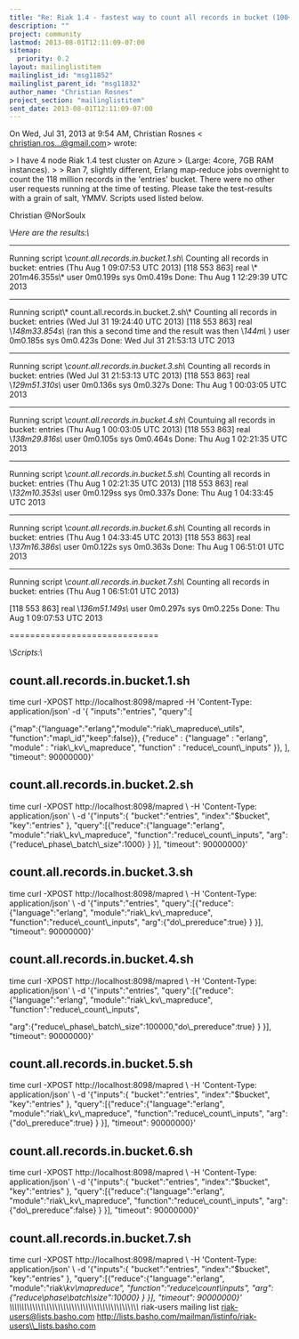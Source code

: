 ```yaml
---
title: "Re: Riak 1.4 - fastest way to count all records in bucket (100+	millions)"
description: ""
project: community
lastmod: 2013-08-01T12:11:09-07:00
sitemap:
  priority: 0.2
layout: mailinglistitem
mailinglist_id: "msg11852"
mailinglist_parent_id: "msg11832"
author_name: "Christian Rosnes"
project_section: "mailinglistitem"
sent_date: 2013-08-01T12:11:09-07:00
---
```



On Wed, Jul 31, 2013 at 9:54 AM, Christian Rosnes &lt;
christian.ros...@gmail.com&gt; wrote:


&gt; I have 4 node Riak 1.4 test cluster on Azure
&gt; (Large: 4core, 7GB RAM instances).
&gt;
&gt;
Ran 7, slightly different, Erlang map-reduce jobs overnight to count the
118 million
records in the 'entries' bucket. There were no other user requests running
at the time of testing. Please take the test-results with a grain of salt,
YMMV.
Scripts used listed below.

Christian
@NorSoulx

\\*Here are the results:\\*

----
Running script \\*count.all.records.in.bucket.1.sh\\*
Counting all records in bucket: entries (Thu Aug 1 09:07:53 UTC 2013)
[118 553 863]
real \\* 201m46.355s\\*
user 0m0.199s
sys 0m0.419s
Done: Thu Aug 1 12:29:39 UTC 2013

----
Running script\\* count.all.records.in.bucket.2.sh\\*
Counting all records in bucket: entries (Wed Jul 31 19:24:40 UTC 2013)
[118 553 863]
real \\*148m33.854s\\* (ran this a second time and the result was then \\*144m\\*
)
user 0m0.185s
sys 0m0.423s
Done: Wed Jul 31 21:53:13 UTC 2013

----
Running script \\*count.all.records.in.bucket.3.sh\\*
Counting all records in bucket: entries (Wed Jul 31 21:53:13 UTC 2013)
[118 553 863]
real \\*129m51.310s\\*
user 0m0.136s
sys 0m0.327s
Done: Thu Aug 1 00:03:05 UTC 2013

----
Running script \\*count.all.records.in.bucket.4.sh\\*
Countuing all records in bucket: entries (Thu Aug 1 00:03:05 UTC 2013)
[118 553 863]
real \\*138m29.816s\\*
user 0m0.105s
sys 0m0.464s
Done: Thu Aug 1 02:21:35 UTC 2013

----
Running script \\*count.all.records.in.bucket.5.sh\\*
Counting all records in bucket: entries (Thu Aug 1 02:21:35 UTC 2013)
[118 553 863]
real \\*132m10.353s\\*
user 0m0.129ss
sys 0m0.337s
Done: Thu Aug 1 04:33:45 UTC 2013

----
Running script \\*count.all.records.in.bucket.6.sh\\*
Counting all records in bucket: entries (Thu Aug 1 04:33:45 UTC 2013)
[118 553 863]
real \\*137m16.386s\\*
user 0m0.122s
sys 0m0.363s
Done: Thu Aug 1 06:51:01 UTC 2013

----
Running script \\*count.all.records.in.bucket.7.sh\\*
Counting all records in bucket: entries (Thu Aug 1 06:51:01 UTC 2013)

[118 553 863]
real \\*136m51.149s\\*
user 0m0.297s
sys 0m0.225s
Done: Thu Aug 1 09:07:53 UTC 2013

=============================

\\*Scripts:\\*

count.all.records.in.bucket.1.sh
--------------------------------
time curl -XPOST http://localhost:8098/mapred -H 'Content-Type:
application/json' -d '{
 "inputs":"entries",
 "query":[

{"map":{"language":"erlang","module":"riak\\_mapreduce\\_utils",
"function":"map\\_id","keep":false}},
 {"reduce" : {"language" : "erlang", "module" :
"riak\\_kv\\_mapreduce", "function" : "reduce\\_count\\_inputs" }},
 ],
 "timeout": 90000000}'


count.all.records.in.bucket.2.sh
--------------------------------
time curl -XPOST http://localhost:8098/mapred \\
 -H 'Content-Type: application/json' \\
 -d '{"inputs":{
 "bucket":"entries",
 "index":"$bucket",
 "key":"entries"
 },
 "query":[{"reduce":{"language":"erlang",
 "module":"riak\\_kv\\_mapreduce",
 "function":"reduce\\_count\\_inputs",
 "arg":{"reduce\\_phase\\_batch\\_size":1000}
 }
 }],
 "timeout": 90000000}'


count.all.records.in.bucket.3.sh
--------------------------------
time curl -XPOST http://localhost:8098/mapred \\
 -H 'Content-Type: application/json' \\
 -d '{"inputs":"entries",
 "query":[{"reduce":{"language":"erlang",
 "module":"riak\\_kv\\_mapreduce",
 "function":"reduce\\_count\\_inputs",
 "arg":{"do\\_prereduce":true}
 }
 }],
 "timeout": 90000000}'


count.all.records.in.bucket.4.sh
--------------------------------
time curl -XPOST http://localhost:8098/mapred \\
 -H 'Content-Type: application/json' \\
 -d '{"inputs":"entries",
 "query":[{"reduce":{"language":"erlang",
 "module":"riak\\_kv\\_mapreduce",
 "function":"reduce\\_count\\_inputs",

"arg":{"reduce\\_phase\\_batch\\_size":100000,"do\\_prereduce":true}
 }
 }],
 "timeout": 90000000}'


count.all.records.in.bucket.5.sh
--------------------------------
time curl -XPOST http://localhost:8098/mapred \\
 -H 'Content-Type: application/json' \\
 -d '{"inputs":{
 "bucket":"entries",
 "index":"$bucket",
 "key":"entries"
 },
 "query":[{"reduce":{"language":"erlang",
 "module":"riak\\_kv\\_mapreduce",
 "function":"reduce\\_count\\_inputs",
 "arg":{"do\\_prereduce":true}
 }
 }],
 "timeout": 90000000}'

count.all.records.in.bucket.6.sh
--------------------------------
time curl -XPOST http://localhost:8098/mapred \\
 -H 'Content-Type: application/json' \\
 -d '{"inputs":{
 "bucket":"entries",
 "index":"$bucket",
 "key":"entries"
 },
 "query":[{"reduce":{"language":"erlang",
 "module":"riak\\_kv\\_mapreduce",
 "function":"reduce\\_count\\_inputs",
 "arg":{"do\\_prereduce":false}
 }
 }],
 "timeout": 90000000}'


count.all.records.in.bucket.7.sh
--------------------------------
time curl -XPOST http://localhost:8098/mapred \\
 -H 'Content-Type: application/json' \\
 -d '{"inputs":{
 "bucket":"entries",
 "index":"$bucket",
 "key":"entries"
 },
 "query":[{"reduce":{"language":"erlang",
 "module":"riak\\_kv\\_mapreduce",
 "function":"reduce\\_count\\_inputs",
 "arg":{"reduce\\_phase\\_batch\\_size":10000}
 }
 }],
 "timeout": 90000000}'
\\_\\_\\_\\_\\_\\_\\_\\_\\_\\_\\_\\_\\_\\_\\_\\_\\_\\_\\_\\_\\_\\_\\_\\_\\_\\_\\_\\_\\_\\_\\_\\_\\_\\_\\_\\_\\_\\_\\_\\_\\_\\_\\_\\_\\_\\_\\_
riak-users mailing list
riak-users@lists.basho.com
http://lists.basho.com/mailman/listinfo/riak-users\\_lists.basho.com

